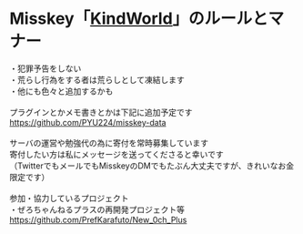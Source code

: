 <h1>Misskey「<a href="https://misskey.kindworld.one/">KindWorld</a>」のルールとマナー</h1>

・犯罪予告をしない<br>
・荒らし行為をする者は荒らしとして凍結します<br>
・他にも色々と追加するかも<br>
<br>
プラグインとかメモ書きとかは下記に追加予定です<br>
https://github.com/PYU224/misskey-data<br>
<br>
サーバの運営や勉強代の為に寄付を常時募集しています<br>
寄付したい方は私にメッセージを送ってくださると幸いです<br>
（TwitterでもメールでもMisskeyのDMでもたぶん大丈夫ですが、きれいなお金限定です）<br>
<br>
参加・協力しているプロジェクト<br>
・ぜろちゃんねるプラスの再開発プロジェクト等<br>
https://github.com/PrefKarafuto/New_0ch_Plus<br>
